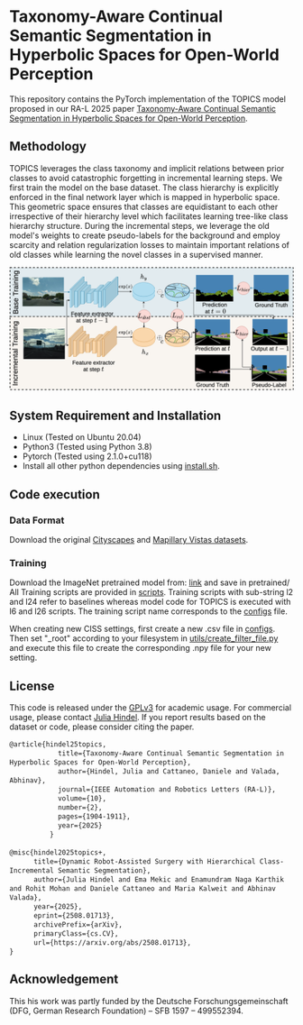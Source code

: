 # Taxonomy-Aware Continual Semantic Segmentation in Hyperbolic Spaces for Open-World Perception

This repository contains the PyTorch implementation of the TOPICS model proposed in our RA-L 2025 paper [Taxonomy-Aware Continual Semantic Segmentation in Hyperbolic Spaces for Open-World Perception](https://ieeexplore.ieee.org/document/10816009).


## Methodology

TOPICS leverages the class taxonomy and implicit relations between prior classes to avoid catastrophic forgetting in incremental learning steps. We first train the model on the base dataset. The class hierarchy is explicitly enforced in the final network layer which is mapped in hyperbolic space. This geometric space ensures that classes are equidistant to each other irrespective of their hierarchy level which facilitates learning tree-like class hierarchy structure. During the incremental steps, we leverage the old model's weights to create pseudo-labels for the background and employ scarcity and relation regularization losses to maintain important relations of old classes while learning the novel classes in a supervised manner. 

![INoD](static/topics_model.png)


## System Requirement and Installation
- Linux (Tested on Ubuntu 20.04)
- Python3 (Tested using Python 3.8)
- Pytorch (Tested using 2.1.0+cu118)
- Install all other python dependencies using [install.sh](./install.sh).

## Code execution

### Data Format

Download the original [Cityscapes](https://www.cityscapes-dataset.com) and [Mapillary Vistas datasets](https://www.mapillary.com/dataset/vistas).

### Training 
Download the ImageNet pretrained model from: [link](https://github.com/mapillary/inplace_abn#training-on-imagenet-1k) and save in pretrained/
All Training scripts are provided in [scripts](./scripts). Training scripts with sub-string l2 and l24 refer to baselines whereas model code for TOPICS is executed with l6 and l26 scripts. The training script name corresponds to the [configs](./configs) file. 


When creating new CISS settings, first create a new .csv file in [configs](./configs). Then set "_root" according to your filesystem in [utils/create_filter_file.py](./utils/create_filter_file.py) and execute this file to create the corresponding .npy file for your new setting. 


## License
This code is released under the [GPLv3](https://www.gnu.org/licenses/gpl-3.0.en.html) for academic usage. For commercial usage, please contact [Julia Hindel](https://rl.uni-freiburg.de/people/hindel). If you report results based on the dataset or code, please consider citing the paper. 

```
@article{hindel25topics,
			title={Taxonomy-Aware Continual Semantic Segmentation in Hyperbolic Spaces for Open-World Perception},
			author={Hindel, Julia and Cattaneo, Daniele and Valada, Abhinav},
			journal={IEEE Automation and Robotics Letters (RA-L)},
			volume={10},
			number={2},
			pages={1904-1911},
			year={2025}
		  }

@misc{hindel2025topics+,
      title={Dynamic Robot-Assisted Surgery with Hierarchical Class-Incremental Semantic Segmentation}, 
      author={Julia Hindel and Ema Mekic and Enamundram Naga Karthik and Rohit Mohan and Daniele Cattaneo and Maria Kalweit and Abhinav Valada},
      year={2025},
      eprint={2508.01713},
      archivePrefix={arXiv},
      primaryClass={cs.CV},
      url={https://arxiv.org/abs/2508.01713}, 
}
```


## Acknowledgement
This his work
was partly funded by the Deutsche Forschungsgemeinschaft (DFG, German Research Foundation) – SFB 1597 – 499552394.
